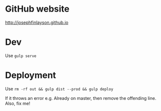 # GitHub website
http://josephfinlayson.github.io

# Dev

Use `gulp serve`

# Deployment

Use `rm -rf out && gulp dist --prod && gulp deploy`

If it throws an error e.g. Already on master, then remove the offending line. Also, fix me!
